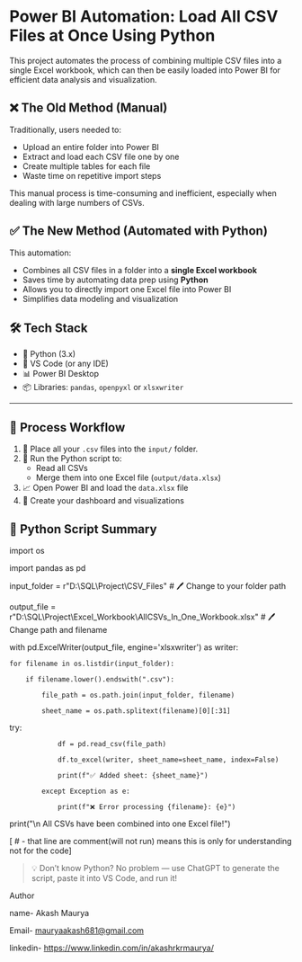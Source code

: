 # Power BI Automation: Load All CSV Files at Once Using Python

This project automates the process of combining multiple CSV files into a single Excel workbook, which can then be easily loaded into Power BI for efficient data analysis and visualization.

## ❌ The Old Method (Manual)

Traditionally, users needed to:
- Upload an entire folder into Power BI
- Extract and load each CSV file one by one
- Create multiple tables for each file
- Waste time on repetitive import steps

This manual process is time-consuming and inefficient, especially when dealing with large numbers of CSVs.

## ✅ The New Method (Automated with Python)

This automation:
- Combines all CSV files in a folder into a **single Excel workbook**
- Saves time by automating data prep using **Python**
- Allows you to directly import one Excel file into Power BI
- Simplifies data modeling and visualization

## 🛠️ Tech Stack

- 🐍 Python (3.x)
- 📁 VS Code (or any IDE)
- 📊 Power BI Desktop
- 📦 Libraries: `pandas`, `openpyxl` or `xlsxwriter`

---

## 🔁 Process Workflow

1. 📂 Place all your `.csv` files into the `input/` folder.
2. 🐍 Run the Python script to:
   - Read all CSVs
   - Merge them into one Excel file (`output/data.xlsx`)
3. 📈 Open Power BI and load the `data.xlsx` file
4. 🎨 Create your dashboard and visualizations


## 📄 Python Script Summary

import os

import pandas as pd

input_folder = r"D:\SQL\Project\CSV_Files"  # 🖊️ Change to your folder path

output_file = r"D:\SQL\Project\Excel_Workbook\AllCSVs_In_One_Workbook.xlsx"  # 🖊️ Change path and filename

with pd.ExcelWriter(output_file, engine='xlsxwriter') as writer:

    for filename in os.listdir(input_folder):
    
        if filename.lower().endswith(".csv"):
        
            file_path = os.path.join(input_folder, filename)
            
            sheet_name = os.path.splitext(filename)[0][:31]  
   try:
   
                df = pd.read_csv(file_path)
                
                df.to_excel(writer, sheet_name=sheet_name, index=False)
                
                print(f"✅ Added sheet: {sheet_name}")
                
            except Exception as e:
            
                print(f"❌ Error processing {filename}: {e}")
                

print("\n All CSVs have been combined into one Excel file!")


[ # - that line are comment(will not run) means this is only for understanding not for the code] 

> 💡 Don’t know Python? No problem — use ChatGPT to generate the script, paste it into VS Code, and run it!

Author

name- Akash Maurya

Email- mauryaakash681@gmail.com

linkedin- https://www.linkedin.com/in/akashrkrmaurya/




